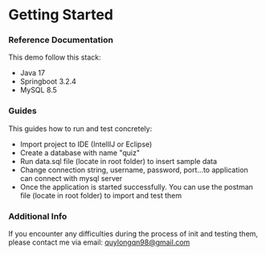 # Getting Started

### Reference Documentation
This demo follow this stack:

* Java 17
* Springboot 3.2.4
* MySQL 8.5
### Guides
This guides how to run and test concretely:

* Import project to IDE (IntellIJ or Eclipse)
* Create a database with name "quiz"
* Run data.sql file (locate in root folder) to insert sample data
* Change connection string, username, password, port...to application can connect with mysql server
* Once the application is started successfully. You can use the postman file (locate in root folder) to import and test them

### Additional Info
If you encounter any difficulties during the process of init and testing them, please contact me via email: quylongqn98@gmail.com

